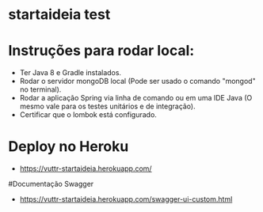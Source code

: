 # startaideia test

# Instruções para rodar local:
- Ter Java 8 e Gradle instalados.
- Rodar o servidor mongoDB local (Pode ser usado o comando "mongod" no terminal).
- Rodar a aplicação Spring via linha de comando ou em uma IDE Java (O mesmo vale para os testes unitários e de integração).
- Certificar que o lombok está configurado.

# Deploy no Heroku
- https://vuttr-startaideia.herokuapp.com/

#Documentação Swagger
- https://vuttr-startaideia.herokuapp.com/swagger-ui-custom.html
